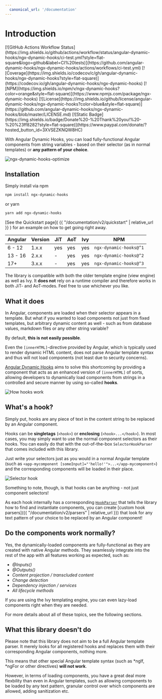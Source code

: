 ```yaml
---
  canonical_url: '/documentation'
---
```


# Introduction

<div class="badges" markdown="1">
  [![GitHub Actions Workflow Status](https://img.shields.io/github/actions/workflow/status/angular-dynamic-hooks/ngx-dynamic-hooks/ci-test.yml?style=flat-square&logo=github&label=CI%20tests)](https://github.com/angular-dynamic-hooks/ngx-dynamic-hooks/actions/workflows/ci-test.yml)
  [![Coverage](https://img.shields.io/codecov/c/gh/angular-dynamic-hooks/ngx-dynamic-hooks?style=flat-square)](https://codecov.io/gh/angular-dynamic-hooks/ngx-dynamic-hooks)
  [![NPM](https://img.shields.io/npm/v/ngx-dynamic-hooks?color=orange&style=flat-square)](https://www.npmjs.com/package/ngx-dynamic-hooks)
  [![License](https://img.shields.io/github/license/angular-dynamic-hooks/ngx-dynamic-hooks?color=blue&style=flat-square)](https://github.com/angular-dynamic-hooks/ngx-dynamic-hooks/blob/master/LICENSE.md)
  [![Static Badge](https://img.shields.io/badge/Donate%20-%20Thank%20you!%20-%20%23ff8282?style=flat-square)](https://www.paypal.com/donate/?hosted_button_id=3XVSEZKNQW8HC)
</div>

With Angular Dynamic Hooks, you can load fully-functional Angular components from string variables - based on their selector (as in normal templates) or **any pattern of your choice**.

![ngx-dynamic-hooks-optimize](https://github.com/angular-dynamic-hooks/ngx-dynamic-hooks/assets/12670925/ef27d405-4663-48a5-97b5-ca068d7b67d8)

## Installation

Simply install via npm 

```sh
npm install ngx-dynamic-hooks
```

or yarn

```sh
yarn add ngx-dynamic-hooks
```

[See the Quickstart page]( {{ "/documentation/v2/quickstart" | relative_url }} ) for an example on how to get going right away.

| Angular | Version | JiT | AoT | Ivy | NPM |
| --- | --- | --- | --- | --- | --- |
| 6 - 12  | 1.x.x | yes | yes | yes | `ngx-dynamic-hooks@^1` |
| 13 - 16  | 2.x.x | - | yes | yes | `ngx-dynamic-hooks@^2` |
| 17+  | 3.x.x | - | yes | yes | `ngx-dynamic-hooks@^3` |

The library is compatible with both the older template engine (view engine) as well as Ivy. It **does not** rely on a runtime compiler and therefore works in both JiT- and AoT-modes. Feel free to use whichever you like.

## What it does

In Angular, components are loaded when their selector appears in a template. But what if you wanted to load components not just from fixed templates, but arbitrary dynamic content as well - such as from database values, markdown files or any other string variable?

By default, **this is not easily possible**.

Even the `[innerHTML]`-directive provided by Angular, which is typically used to render dynamic HTML content, does not parse Angular template syntax and thus will not load components (not least due to security concerns).

<a href="https://www.npmjs.com/package/ngx-dynamic-hooks" target="_blank">Angular Dynamic Hooks</a> aims to solve this shortcoming by providing a component that acts as an enhanced version of `[innerHTML]` of sorts, allowing developers to dynamically load components from strings in a controlled and secure manner by using so-called **hooks**.

![How hooks work](https://i.imgur.com/e9ygec4.png)

## What's a hook?

Simply put, hooks are any piece of text in the content string to be replaced by an Angular component. 

Hooks can be **singletags** (`<hook>`) or **enclosing** (`<hook>...</hook>`). In most cases, you may simply want to use the normal component selectors as their hooks. You can easily do that with the out-of-the-box `SelectorHookParser` that comes included with this library. 

Just write your selectors just as you would in a normal Angular template (such as `<app-mycomponent [someInput]="'hello!'">...</app-mycomponent>`) and the corresponding components will be loaded in their place.

![Selector hook](https://i.imgur.com/tjAX6uU.png)

Something to note, though, is that hooks can be anything - not just component selectors! 

As each hook internally has a corresponding <a href="https://github.com/angular-dynamic-hooks/ngx-dynamic-hooks/blob/9b31ba5872a057c33a5464f638ac234fd6144963/projects/ngx-dynamic-hooks/src/lib/interfacesPublic.ts#L49" target="_blank">`HookParser`</a> that tells the library how to find and instantiate components, you can create [custom hook parsers]({{ "/documentation/v2/parsers" | relative_url }}) that look for any text pattern of your choice to be replaced by an Angular component!

## Do the components work normally?

Yes, the dynamically-loaded components are fully-functional as they are created with native Angular methods. They seamlessly integrate into the rest of the app with all features working as expected, such as: 

* *@Inputs()*
* *@Outputs()*
* *Content projection / transcluded content*
* *Change detection*
* *Dependency injection / services*
* *All lifecycle methods*

If you are using the Ivy templating engine, you can even lazy-load components right when they are needed. 

For more details about all of these topics, see the following sections.

## What this library doesn't do

Please note that this library does not aim to be a full Angular template parser. It merely looks for all registered hooks and replaces them with their corresponding Angular components, nothing more. 

This means that other special Angular template syntax (such as *ngIf, *ngFor or other directives) **will not work**.

However, in terms of loading components, you have a great deal more flexbility than even in Angular templates, such as allowing components to be loaded by any text pattern, granular control over which components are allowed, adding sanitization etc.
